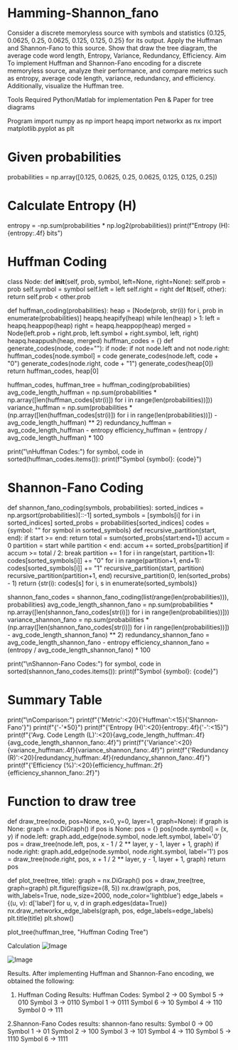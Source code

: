 # Hamming-Shannon_fano
Consider a discrete memoryless source with symbols and statistics {0.125, 0.0625, 0.25, 0.0625, 0.125, 0.125, 0.25} for its output. 
Apply the Huffman and Shannon-Fano to this source. 
Show that draw the tree diagram, the average code word length, Entropy, Variance, Redundancy, Efficiency.
Aim
To implement Huffman and Shannon-Fano encoding for a discrete memoryless source, analyze their performance, and compare metrics such as entropy, average code length, variance, redundancy, and efficiency. Additionally, visualize the Huffman tree.

Tools Required
Python/Matlab for implementation
Pen & Paper for tree diagrams

Program
import numpy as np
import heapq
import networkx as nx
import matplotlib.pyplot as plt

# Given probabilities
probabilities = np.array([0.125, 0.0625, 0.25, 0.0625, 0.125, 0.125, 0.25])

# Calculate Entropy (H)
entropy = -np.sum(probabilities * np.log2(probabilities))
print(f"Entropy (H): {entropy:.4f} bits")

# Huffman Coding
class Node:
    def __init__(self, prob, symbol, left=None, right=None):
        self.prob = prob
        self.symbol = symbol
        self.left = left
        self.right = right
    def __lt__(self, other):
        return self.prob < other.prob

def huffman_coding(probabilities):
    heap = [Node(prob, str(i)) for i, prob in enumerate(probabilities)]
    heapq.heapify(heap)
    while len(heap) > 1:
        left = heapq.heappop(heap)
        right = heapq.heappop(heap)
        merged = Node(left.prob + right.prob, left.symbol + right.symbol, left, right)
        heapq.heappush(heap, merged)
    huffman_codes = {}
    def generate_codes(node, code=""):
        if node:
            if not node.left and not node.right:
                huffman_codes[node.symbol] = code
            generate_codes(node.left, code + "0")
            generate_codes(node.right, code + "1")
    generate_codes(heap[0])
    return huffman_codes, heap[0]

huffman_codes, huffman_tree = huffman_coding(probabilities)
avg_code_length_huffman = np.sum(probabilities * np.array([len(huffman_codes[str(i)]) for i in range(len(probabilities))]))
variance_huffman = np.sum(probabilities * (np.array([len(huffman_codes[str(i)]) for i in range(len(probabilities))]) - avg_code_length_huffman) ** 2)
redundancy_huffman = avg_code_length_huffman - entropy
efficiency_huffman = (entropy / avg_code_length_huffman) * 100

print("\nHuffman Codes:")
for symbol, code in sorted(huffman_codes.items()):
    print(f"Symbol {symbol}: {code}")

# Shannon-Fano Coding
def shannon_fano_coding(symbols, probabilities):
    sorted_indices = np.argsort(probabilities)[::-1]
    sorted_symbols = [symbols[i] for i in sorted_indices]
    sorted_probs = probabilities[sorted_indices]
    codes = {symbol: "" for symbol in sorted_symbols}
    def recursive_partition(start, end):
        if start >= end:
            return
        total = sum(sorted_probs[start:end+1])
        accum = 0
        partition = start
        while partition < end:
            accum += sorted_probs[partition]
            if accum >= total / 2:
                break
            partition += 1
        for i in range(start, partition+1):
            codes[sorted_symbols[i]] += "0"
        for i in range(partition+1, end+1):
            codes[sorted_symbols[i]] += "1"
        recursive_partition(start, partition)
        recursive_partition(partition+1, end)
    recursive_partition(0, len(sorted_probs) - 1)
    return {str(i): codes[s] for i, s in enumerate(sorted_symbols)}

shannon_fano_codes = shannon_fano_coding(list(range(len(probabilities))), probabilities)
avg_code_length_shannon_fano = np.sum(probabilities * np.array([len(shannon_fano_codes[str(i)]) for i in range(len(probabilities))]))
variance_shannon_fano = np.sum(probabilities * (np.array([len(shannon_fano_codes[str(i)]) for i in range(len(probabilities))]) - avg_code_length_shannon_fano) ** 2)
redundancy_shannon_fano = avg_code_length_shannon_fano - entropy
efficiency_shannon_fano = (entropy / avg_code_length_shannon_fano) * 100

print("\nShannon-Fano Codes:")
for symbol, code in sorted(shannon_fano_codes.items()):
    print(f"Symbol {symbol}: {code}")

# Summary Table
print("\nComparison:")
print(f"{'Metric':<20}{'Huffman':<15}{'Shannon-Fano'}")
print(f"{'-'*50}")
print(f"{'Entropy (H)':<20}{entropy:.4f}{'-':<15}")
print(f"{'Avg. Code Length (L)':<20}{avg_code_length_huffman:.4f}{avg_code_length_shannon_fano:.4f}")
print(f"{'Variance':<20}{variance_huffman:.4f}{variance_shannon_fano:.4f}")
print(f"{'Redundancy (R)':<20}{redundancy_huffman:.4f}{redundancy_shannon_fano:.4f}")
print(f"{'Efficiency (%)':<20}{efficiency_huffman:.2f}{efficiency_shannon_fano:.2f}")

# Function to draw tree
def draw_tree(node, pos=None, x=0, y=0, layer=1, graph=None):
    if graph is None:
        graph = nx.DiGraph()
    if pos is None:
        pos = {}
    pos[node.symbol] = (x, y)
    if node.left:
        graph.add_edge(node.symbol, node.left.symbol, label='0')
        pos = draw_tree(node.left, pos, x - 1 / 2 ** layer, y - 1, layer + 1, graph)
    if node.right:
        graph.add_edge(node.symbol, node.right.symbol, label='1')
        pos = draw_tree(node.right, pos, x + 1 / 2 ** layer, y - 1, layer + 1, graph)
    return pos

def plot_tree(tree, title):
    graph = nx.DiGraph()
    pos = draw_tree(tree, graph=graph)
    plt.figure(figsize=(8, 5))
    nx.draw(graph, pos, with_labels=True, node_size=2000, node_color='lightblue')
    edge_labels = {(u, v): d['label'] for u, v, d in graph.edges(data=True)}
    nx.draw_networkx_edge_labels(graph, pos, edge_labels=edge_labels)
    plt.title(title)
    plt.show()

plot_tree(huffman_tree, "Huffman Coding Tree")

Calculation
![Image](https://github.com/user-attachments/assets/443f7e0f-2bf3-4167-b0e6-fdc60315d612)

![Image](https://github.com/user-attachments/assets/c714e6ee-79b9-4d06-82b4-1350a1d38e8f)

Results.
After implementing Huffman and Shannon-Fano encoding, we obtained the following:

1. Huffman Coding Results:
Huffman Codes:
Symbol 2 → 00
Symbol 5 → 010
Symbol 3 → 0110
Symbol 1 → 0111
Symbol 6 → 10
Symbol 4 → 110
Symbol 0 → 111

2.Shannon-Fano Codes results:
shannon-fano results:
Symbol 0 → 00
Symbol 1 → 01
Symbol 2 → 100
Symbol 3 → 101
Symbol 4 → 110
Symbol 5 → 1110
Symbol 6 → 1111
